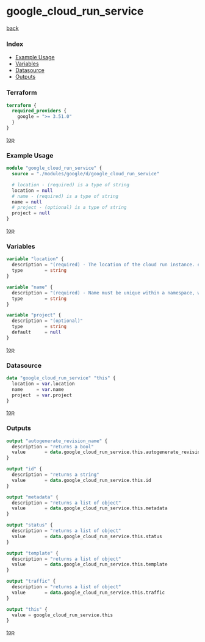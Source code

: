 # google_cloud_run_service

[back](../google.md)

### Index

- [Example Usage](#example-usage)
- [Variables](#variables)
- [Datasource](#datasource)
- [Outputs](#outputs)

### Terraform

```terraform
terraform {
  required_providers {
    google = ">= 3.51.0"
  }
}
```

[top](#index)

### Example Usage

```terraform
module "google_cloud_run_service" {
  source = "./modules/google/d/google_cloud_run_service"

  # location - (required) is a type of string
  location = null
  # name - (required) is a type of string
  name = null
  # project - (optional) is a type of string
  project = null
}
```

[top](#index)

### Variables

```terraform
variable "location" {
  description = "(required) - The location of the cloud run instance. eg us-central1"
  type        = string
}

variable "name" {
  description = "(required) - Name must be unique within a namespace, within a Cloud Run region.\nIs required when creating resources. Name is primarily intended\nfor creation idempotence and configuration definition. Cannot be updated.\nMore info: http://kubernetes.io/docs/user-guide/identifiers#names"
  type        = string
}

variable "project" {
  description = "(optional)"
  type        = string
  default     = null
}
```

[top](#index)

### Datasource

```terraform
data "google_cloud_run_service" "this" {
  location = var.location
  name     = var.name
  project  = var.project
}
```

[top](#index)

### Outputs

```terraform
output "autogenerate_revision_name" {
  description = "returns a bool"
  value       = data.google_cloud_run_service.this.autogenerate_revision_name
}

output "id" {
  description = "returns a string"
  value       = data.google_cloud_run_service.this.id
}

output "metadata" {
  description = "returns a list of object"
  value       = data.google_cloud_run_service.this.metadata
}

output "status" {
  description = "returns a list of object"
  value       = data.google_cloud_run_service.this.status
}

output "template" {
  description = "returns a list of object"
  value       = data.google_cloud_run_service.this.template
}

output "traffic" {
  description = "returns a list of object"
  value       = data.google_cloud_run_service.this.traffic
}

output "this" {
  value = google_cloud_run_service.this
}
```

[top](#index)